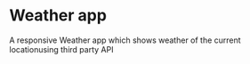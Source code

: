 # Weather app
 A responsive Weather app which shows weather of the current locationusing third party API

